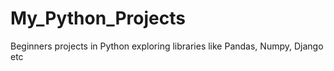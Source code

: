 # My_Python_Projects
Beginners projects in Python exploring libraries like Pandas, Numpy, Django etc
